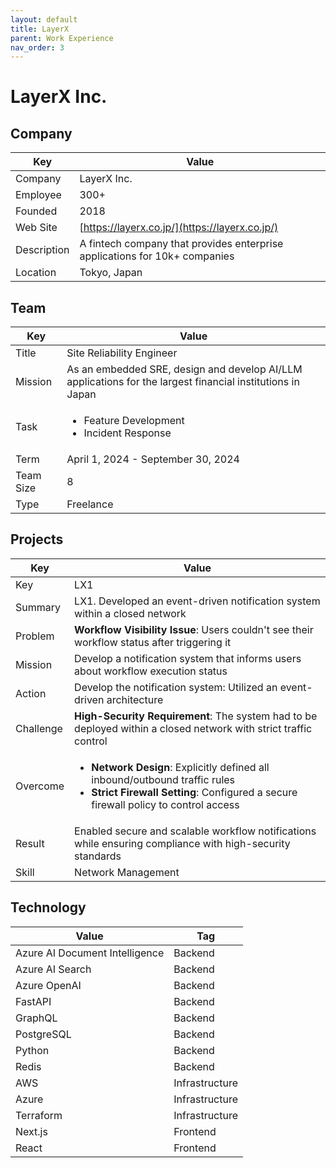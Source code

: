 ```yaml
---
layout: default
title: LayerX
parent: Work Experience
nav_order: 3
---
```


# LayerX Inc.

## Company

| Key         | Value                                                                     |
| ----------- | ------------------------------------------------------------------------- |
| Company     | LayerX Inc.                                                               |
| Employee    | 300+                                                                      |
| Founded     | 2018                                                                      |
| Web Site    | [https://layerx.co.jp/](https://layerx.co.jp/)                      |
| Description | A fintech company that provides enterprise applications for 10k+ companies |
| Location    | Tokyo, Japan                                                              |

## Team

<table>
  <thead>
    <tr>
      <th>Key</th>
      <th>Value</th>
    </tr>
  </thead>
  <tbody>
    <tr>
      <td>Title</td>
      <td>Site Reliability Engineer</td>
    </tr>
    <tr>
      <td>Mission</td>
      <td>As an embedded SRE, design and develop AI/LLM applications for the largest financial institutions in Japan</td>
    </tr>
    <tr>
      <td>Task</td>
      <td><ul><li>Feature Development</li><li>Incident Response</li></ul></td>
    </tr>
    <tr>
      <td>Term</td>
      <td>April 1, 2024 - September 30, 2024</td>
    </tr>
    <tr>
      <td>Team Size</td>
      <td>8</td>
    </tr>
    <tr>
      <td>Type</td>
      <td>Freelance</td>
    </tr>
  </tbody>
</table>

## Projects

<table>
  <thead>
    <tr>
      <th>Key</th>
      <th>Value</th>
    </tr>
  </thead>
  <tbody>
    <tr>
      <td>Key</td>
      <td>LX1</td>
    </tr>
    <tr>
      <td>Summary</td>
      <td>LX1. Developed an event-driven notification system within a closed network</td>
    </tr>
    <tr>
      <td>Problem</td>
      <td><strong>Workflow Visibility Issue</strong>: Users couldn't see their workflow status after triggering it</td>
    </tr>
    <tr>
      <td>Mission</td>
      <td>Develop a notification system that informs users about workflow execution status</td>
    </tr>
    <tr>
      <td>Action</td>
      <td>Develop the notification system: Utilized an event-driven architecture</td>
    </tr>
    <tr>
      <td>Challenge</td>
      <td><strong>High-Security Requirement</strong>: The system had to be deployed within a closed network with strict traffic control</td>
    </tr>
    <tr>
      <td>Overcome</td>
      <td><ul><li><strong>Network Design</strong>: Explicitly defined all inbound/outbound traffic rules</li><li><strong>Strict Firewall Setting</strong>: Configured a secure firewall policy to control access</li></ul></td>
    </tr>
    <tr>
      <td>Result</td>
      <td>Enabled secure and scalable workflow notifications while ensuring compliance with high-security standards</td>
    </tr>
    <tr>
      <td>Skill</td>
      <td>Network Management</td>
    </tr>
  </tbody>
</table>

## Technology

| Value                          | Tag            |
| ------------------------------ | -------------- |
| Azure AI Document Intelligence | Backend        |
| Azure AI Search                | Backend        |
| Azure OpenAI                   | Backend        |
| FastAPI                        | Backend        |
| GraphQL                        | Backend        |
| PostgreSQL                     | Backend        |
| Python                         | Backend        |
| Redis                          | Backend        |
| AWS                            | Infrastructure |
| Azure                          | Infrastructure |
| Terraform                      | Infrastructure |
| Next.js                        | Frontend       |
| React                          | Frontend       |
